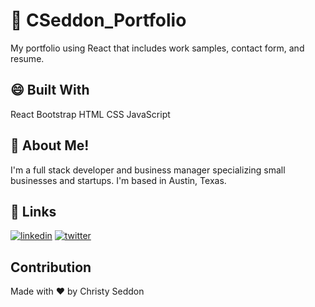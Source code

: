 # 🌟 CSeddon_Portfolio

My portfolio using React that includes work samples, contact form, and resume. 

## 😄 Built With

React 
Bootstrap
HTML
CSS
JavaScript


## 🚀 About Me!
I'm a full stack developer and business manager specializing small businesses and startups.  I'm based in Austin, Texas. 

## 🔗 Links

[![linkedin](https://img.shields.io/badge/linkedin-0A66C2?style=for-the-badge&logo=linkedin&logoColor=white)](https://www.linkedin.com/in/christine-seddon-2a97a2158/)
[![twitter](https://img.shields.io/badge/twitter-1DA1F2?style=for-the-badge&logo=twitter&logoColor=white)](https://twitter.com/coderchristy)


## Contribution
Made with ❤️ by Christy Seddon